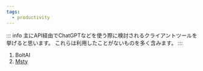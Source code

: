 ```yaml
---
tags:
  - productivity
---
```

::: info 
主にAPI経由でChatGPTなどを使う際に検討されるクライアントツールを挙げると思います。
これらは利用したことがないものを多く含みます。
:::

1. BoltAI
2. [Msty](https://msty.app/)
